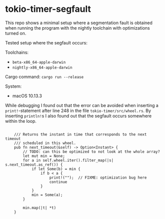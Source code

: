 # tokio-timer-segfault

This repo shows a minimal setup where a segmentation fault is obtained when running the program with the nightly toolchain with optimizations turned on.

Tested setup where the segfault occurs:

Toolchains:
* `beta-x86_64-apple-darwin`
* `nightly-x86_64-apple-darwin`

Cargo command:
`cargo run --release`

System:
* macOS 10.13.3


While debugging I found out that the error can be avoided when inserting a `print!`-statement after line 248 in the file `tokio-timer/src/wheel.rs`. By inserting `println!`s I also found out that the segfault occurs somewhere within the loop.
```

    /// Returns the instant in time that corresponds to the next timeout
    /// scheduled in this wheel.
    pub fn next_timeout(&self) -> Option<Instant> {
        // TODO: can this be optimized to not look at the whole array?
        let mut min = None;
        for a in self.wheel.iter().filter_map(|s| s.next_timeout.as_ref()) {
            if let Some(b) = min {
                if b < a {
                    print!("");  // FIXME: optimization bug here
                    continue
                }
            }
            min = Some(a);
        }

        min.map(|t| *t)
    }
```
